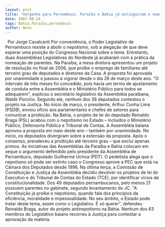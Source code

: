 ```yaml
---
layout: post
title: "Vergonha para Pernambuco. Paraíba e Bahia já extinguiram o nepotismo"
date: 2007-08-24
tags: Bahia,Paraíba,pernambuco
author: None
---
```

&nbsp;
Por Jorge Cavalcanti
Por conveni&ecirc;ncia, o Poder Legislativo de Pernambuco resiste a abolir o nepotismo, sob a alega&ccedil;&atilde;o de que deve esperar uma posi&ccedil;&atilde;o do Congresso Nacional sobre o tema. Entretanto, duas Assembl&eacute;ias Legislativas do Nordeste j&aacute; acabaram com a pr&aacute;tica da nomea&ccedil;&atilde;o de parentes. Na Para&iacute;ba, a mesa diretora apresentou um projeto de resolu&ccedil;&atilde;o no final de 2006, que pro&iacute;be o emprego de familiares at&eacute; terceiro grau de deputados e diretores da Casa. A proposta foi aprovada por unanimidade e passou a vigorar desde o dia 26 de mar&ccedil;o deste ano. 
&quot;O intervalo de tr&ecirc;s meses foi concedido, pois havia um termo de ajustamento de conduta entre a Assembl&eacute;ia e o Minist&eacute;rio P&uacute;blico para todos se adequarem&quot;, explicou o secret&aacute;rio legislativo da Assembl&eacute;ia paraibana, Waldir Porc&iacute;rio. Segundo ele, nenhum dos 36 deputados contestou o projeto na Justi&ccedil;a. No in&iacute;cio de mar&ccedil;o, o presidente, Arthur Cunha Lima (PSDB), enviou of&iacute;cio aos parlamentares e chefes de setores para comunicar a proibi&ccedil;&atilde;o. 
Na Bahia, o projeto de lei do deputado Reinaldo Braga (PSL) acabou com o nepotismo no Estado &ndash; inclu&iacute;dos o Minist&eacute;rio P&uacute;blico, Defensoria P&uacute;blica e Tribunal de Contas. A Assembl&eacute;ia baiana aprovou a proposta em maio deste ano &ndash; tamb&eacute;m por unanimidade. No in&iacute;cio, os deputados divergiram sobre a extens&atilde;o da proposta. Ap&oacute;s o consenso, prevaleceu a proibi&ccedil;&atilde;o at&eacute; terceiro grau &ndash; que exclui apenas primos. 
As iniciativas das Assembl&eacute;ias da Para&iacute;ba e Bahia colocam em xeque o argumento defendido pelo presidente da Assembl&eacute;ia de Pernambuco, deputado Guilherme Uchoa (PDT). O pedetista alega que o nepotismo s&oacute; pode ser extinto caso o Congresso aprove a PEC que est&aacute; na C&acirc;mara dos Deputados desde 1996. Na &uacute;ltima ter&ccedil;a, a Comiss&atilde;o de Constitui&ccedil;&atilde;o e Justi&ccedil;a da Assembl&eacute;ia decidiu devolver os projetos de lei do Executivo e do Tribunal de Contas do Estado (TCE), por identificar v&iacute;cios de constitucionalidade. Dos 49 deputados pernambucanos, pelo menos 21 possuem parentes no gabinete, segundo levantamento do JC. 
&quot;A Constitui&ccedil;&atilde;o j&aacute; pro&iacute;be o nepotismo, quando fala dos princ&iacute;pios da efici&ecirc;ncia, moralidade e impessoalidade. No seu &acirc;mbito, o Estado pode tratar deste tema, assim como o Legislativo. &Eacute; s&oacute; querer&quot;, defendeu Reinaldo Braga, autor do projeto antinepotismo na Bahia. Nenhum dos 63 membros do Legislativo baiano recorreu &agrave; Justi&ccedil;a para contestar a aprova&ccedil;&atilde;o da mat&eacute;ria.  